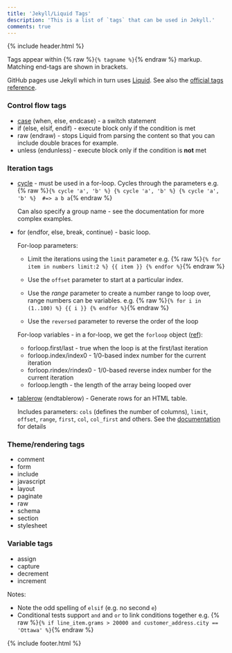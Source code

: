 ```yaml
---
title: 'Jekyll/Liquid Tags'
description: 'This is a list of `tags` that can be used in Jekyll.'
comments: true
---
```

{% include header.html %}

Tags appear within {% raw %}`{% tagname %}`{% endraw %} markup.
Matching end-tags are shown in brackets.

GitHub pages use Jekyll which in turn uses [Liquid](https://help.shopify.com/themes/liquid).
See also the [official tags reference](https://help.shopify.com/themes/liquid/tags).

### Control flow tags
- [case](https://help.shopify.com/themes/liquid/tags/control-flow-tags#case-when) (when, else, endcase) - a switch statement
- if (else, elsif, endif) - execute block only if the condition is met
- raw (endraw) - stops Liquid from parsing the content so that you can include double braces for example.
- unless (endunless) - execute block only if the condition is **not** met

### Iteration tags
* [cycle](https://help.shopify.com/themes/liquid/tags/iteration-tags#cycle) - must be used in a for-loop. Cycles through the parameters
  e.g. {% raw %}`{% cycle 'a', 'b' %} {% cycle 'a', 'b' %} {% cycle 'a', 'b' %}  #=> a b a`{% endraw %}

  Can also specify a group name - see the documentation for more complex examples.

* for (endfor, else, break, continue) - basic loop.

  For-loop parameters:
  * Limit the iterations using the `limit` parameter
    e.g. {% raw %}`{% for item in numbers limit:2 %} {{ item }} {% endfor %}`{% endraw %}

  * Use the `offset` parameter to start at a particular index.

  * Use the _range_ parameter to create a number range to loop over, range numbers can be variables.
    e.g. {% raw %}`{% for i in (1..100) %} {{ i }} {% endfor %}`{% endraw %}

  * Use the `reversed` parameter to reverse the order of the loop

  For-loop variables - in a for-loop, we get the `forloop` object ([ref](https://help.shopify.com/themes/liquid/objects/for-loops)):
  * forloop.first/last - true when the loop is at the first/last iteration
  * forloop.index/index0 - 1/0-based index number for the current iteration
  * forloop.rindex/rindex0 - 1/0-based reverse index number for the current iteration
  * forloop.length - the length of the array being looped over

* [tablerow](https://help.shopify.com/themes/liquid/tags/iteration-tags#tablerow) (endtablerow) - Generate rows for an HTML table.

  Includes parameters: `cols` (defines the number of columns), `limit`, `offset`, `range`, `first`, `col`, `col_first` and others. See the [documentation](https://help.shopify.com/themes/liquid/objects/tablerow) for details

### Theme/rendering tags
* comment
* form
* include
* javascript
* layout
* paginate
* raw
* schema
* section
* stylesheet

### Variable tags
* assign
* capture
* decrement
* increment

Notes:

- Note the odd spelling of `elsif` (e.g. no second `e`)
- Conditional tests support `and` and `or` to link conditions together
  e.g. {% raw %}`{% if line_item.grams > 20000 and customer_address.city == 'Ottawa' %}`{% endraw %}


{% include footer.html %}
